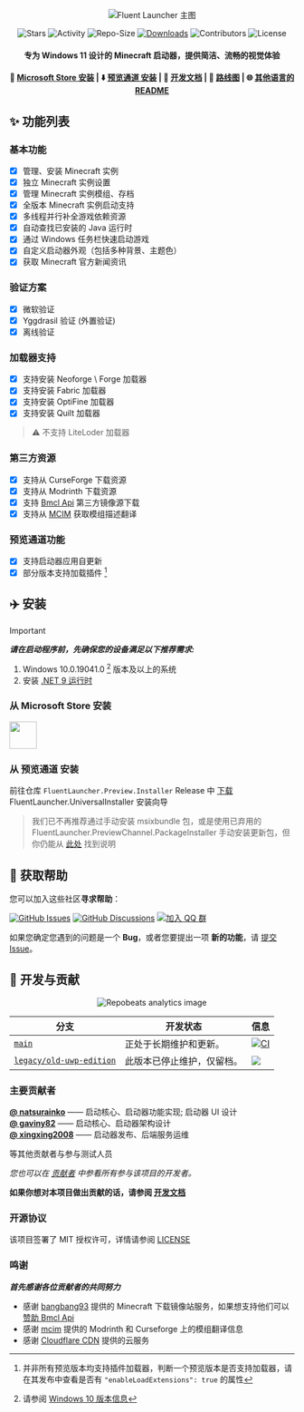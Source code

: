 <div align="center">

![Fluent Launcher 主图](../docs/images/Hero_Image.png)

![Stars](https://img.shields.io/github/stars/Xcube-Studio/Natsurainko.FluentLauncher)
![Activity](https://img.shields.io/github/commit-activity/y/Xcube-Studio/Natsurainko.FluentLauncher)
![Repo-Size](https://img.shields.io/github/repo-size/Xcube-Studio/Natsurainko.FluentLauncher)
[![Downloads](https://img.shields.io/github/downloads/Xcube-Studio/Natsurainko.FluentLauncher/total?style=social&logo=github)](https://github.com/Xcube-Studio/Natsurainko.FluentLauncher/releases/latest)
![Contributors](https://img.shields.io/github/contributors/Xcube-Studio/Natsurainko.FluentLauncher)
![License](https://img.shields.io/badge/license-MIT-yellow)

#### 专为 Windows 11 设计的 Minecraft 启动器，提供简洁、流畅的视觉体验
#### 🏪 [Microsoft Store 安装](https://apps.microsoft.com/detail/Natsurianko.FluentLauncher/9p4nqqxq942p) | ⬇️ [预览通道 安装](https://github.com/Xcube-Studio/FluentLauncher.Preview.Installer) | 🔧 [开发文档](https://github.com/Xcube-Studio/Natsurainko.FluentLauncher/wiki/%23-%E5%BC%80%E5%8F%91) | 🚧 [路线图](https://github.com/Xcube-Studio/Natsurainko.FluentLauncher/wiki/%E5%BC%80%E5%8F%91%EF%BC%9A%E8%B7%AF%E7%BA%BF%E5%9B%BE) | 🌐 [其他语言的 README](README_index.md)

</div>

## ✨ 功能列表

### 基本功能
+ [x] 管理、安装 Minecraft 实例
+ [x] 独立 Minecraft 实例设置
+ [x] 管理 Minecraft 实例模组、存档
+ [x] 全版本 Minecraft 实例启动支持 
+ [x] 多线程并行补全游戏依赖资源
+ [x] 自动查找已安装的 Java 运行时
+ [x] 通过 Windows 任务栏快速启动游戏
+ [x] 自定义启动器外观（包括多种背景、主题色）
+ [x] 获取 Minecraft 官方新闻资讯

### 验证方案
+ [x] 微软验证
+ [x] Yggdrasil 验证 (外置验证)
+ [x] 离线验证

### 加载器支持
+ [x] 支持安装 Neoforge \ Forge 加载器
+ [x] 支持安装 Fabric 加载器
+ [x] 支持安装 OptiFine 加载器
+ [x] 支持安装 Quilt 加载器
> ⚠️ 不支持 LiteLoder 加载器

### 第三方资源
+ [x] 支持从 CurseForge 下载资源
+ [x] 支持从 Modrinth 下载资源
+ [x] 支持 [Bmcl Api](https://bmclapidoc.bangbang93.com/) 第三方镜像源下载
+ [x] 支持从 [MCIM](https://github.com/mcmod-info-mirror/mcim-api) 获取模组描述翻译

### 预览通道功能
+ [x] 支持启动器应用自更新
+ [x] 部分版本支持加载插件 [^1]

## ✈️ 安装

> [!IMPORTANT] 
> _**请在启动程序前，先确保您的设备满足以下推荐需求:**_  
> 
> 1. Windows 10.0.19041.0 [^2] 版本及以上的系统  
> 2. 安装 [.NET 9 运行时](https://dotnet.microsoft.com/zh-cn/download/dotnet/9.0)

### 从 Microsoft Store 安装
<a href="https://apps.microsoft.com/detail/Natsurianko.FluentLauncher/9p4nqqxq942p"><img src="https://get.microsoft.com/images/en-us%20dark.svg" height="48"/> </a>

### 从 预览通道 安装
前往仓库 `FluentLauncher.Preview.Installer`  Release 中 [下载](https://github.com/Xcube-Studio/FluentLauncher.Preview.Installer) FluentLauncher.UniversalInstaller 安装向导

> 我们已不再推荐通过手动安装 msixbundle 包，或是使用已弃用的 FluentLauncher.PreviewChannel.PackageInstaller 手动安装更新包，但你仍能从 [此处](https://github.com/Xcube-Studio/Natsurainko.FluentLauncher/wiki/%E5%85%B3%E4%BA%8E%EF%BC%9A%E6%89%8B%E5%8A%A8%E5%AE%89%E8%A3%85%E9%A2%84%E8%A7%88%E7%89%88%E5%90%AF%E5%8A%A8%E5%99%A8%E5%8C%85) 找到说明

## 💬 获取帮助

您可以加入这些社区**寻求帮助**：

[![GitHub Issues](https://img.shields.io/github/issues-search/Xcube-Studio/Natsurainko.FluentLauncher?query=is%3Aopen&logo=github&label=Issues&color=%233fb950)](https://github.com/Xcube-Studio/Natsurainko.FluentLauncher/issues)
[![GitHub Discussions](https://img.shields.io/github/discussions/Xcube-Studio/Natsurainko.FluentLauncher?&logo=Github&label=Discussions)](https://github.com/Xcube-Studio/Natsurainko.FluentLauncher/discussions)
[![加入 QQ 群](https://img.shields.io/badge/QQ_%E7%BE%A4-Xcube_Studio-%230066cc?logo=TencentQQ)](https://qm.qq.com/q/wAo0DKH4xa)

如果您确定您遇到的问题是一个 **Bug**，或者您要提出一项 **新的功能**，请 [提交 Issue](https://github.com/Xcube-Studio/Natsurainko.FluentLauncher/issues/new/choose)。

## 🔧 开发与贡献

<div align="center">

![Repobeats analytics image](https://repobeats.axiom.co/api/embed/0dcf1b6a60fa8c1c6cefe6042c482f59d2d60538.svg)

</div>

| 分支 | 开发状态 | 信息 |
| --- | --- | --- |
| [`main`](https://github.com/Xcube-Studio/Natsurainko.FluentLauncher) | 正处于长期维护和更新。 | [![CI](https://github.com/Xcube-Studio/Natsurainko.FluentLauncher/actions/workflows/ci.yml/badge.svg)](https://github.com/Xcube-Studio/Natsurainko.FluentLauncher/actions/workflows/ci.yml) |
| [`legacy/old-uwp-edition`](https://github.com/Xcube-Studio/Natsurainko.FluentLauncher/tree/legacy/old-uwp-edition) | 此版本已停止维护，仅留档。| ![](https://img.shields.io/badge/Legacy-Stopped-red) |

### 主要贡献者

**[@ natsurainko](https://github.com/natsurainko)** —— 启动核心、启动器功能实现; 启动器 UI 设计  
**[@ gaviny82](https://github.com/gaviny82)** —— 启动核心、启动器架构设计  
**[@ xingxing2008](https://github.com/xingxing2008)** —— 启动器发布、后端服务运维  

等其他贡献者与参与测试人员  

*您也可以在 [贡献者](https://github.com/Xcube-Studio/Natsurainko.FluentLauncher/contributors) 中参看所有参与该项目的开发者。*

**如果你想对本项目做出贡献的话，请参阅 [开发文档](https://github.com/Xcube-Studio/Natsurainko.FluentLauncher/wiki/%23-%E5%BC%80%E5%8F%91)**

### 开源协议

该项目签署了 MIT 授权许可，详情请参阅 [LICENSE](../LICENSE)  

### 鸣谢

_**首先感谢各位贡献者的共同努力**_  

- 感谢 [bangbang93](https://github.com/bangbang93) 提供的 Minecraft 下载镜像站服务，如果想支持他们可以 [赞助 Bmcl Api](https://afdian.com/@bangbang93)  
- 感谢 [mcim](https://github.com/mcmod-info-mirror/mcim-api) 提供的 Modrinth 和 Curseforge 上的模组翻译信息  
- 感谢 [Cloudflare CDN](https://www.cloudflare.com) 提供的云服务


[^1]: 并非所有预览版本均支持插件加载器，判断一个预览版本是否支持加载器，请在其发布中查看是否有 `"enableLoadExtensions": true` 的属性
[^2]: 请参阅 [Windows 10 版本信息](https://learn.microsoft.com/zh-cn/windows/release-health/release-information)
